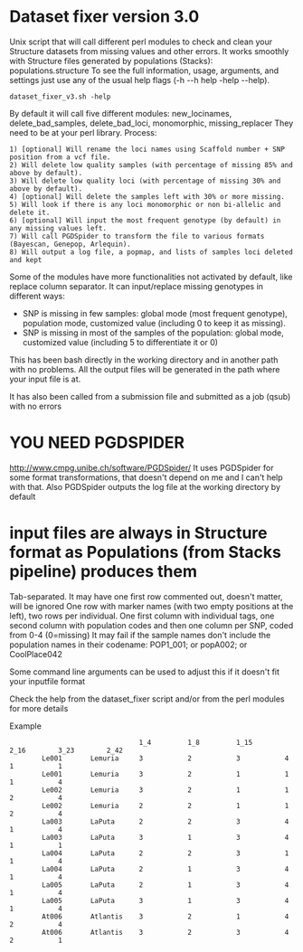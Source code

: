 # Dataset fixer version 3.0

Unix script that will call different perl modules to check and clean your Structure datasets from missing values and other errors.
It works smoothly with Structure files generated by populations (Stacks): populations.structure
To see the full information, usage, arguments, and settings just use any of the usual help flags (-h --h help -help --help).

    dataset_fixer_v3.sh -help

By default it will call five different modules: new_locinames, delete_bad_samples, delete_bad_loci, monomorphic, missing_replacer
They need to be at your perl library.
Process:

    1) [optional] Will rename the loci names using Scaffold number + SNP position from a vcf file.
    2) Will delete low quality samples (with percentage of missing 85% and above by default).
    3) Will delete low quality loci (with percentage of missing 30% and above by default).
    4) [optional] Will delete the samples left with 30% or more missing.
    5) Will look if there is any loci monomorphic or non bi-allelic and delete it.
    6) [optional] Will input the most frequent genotype (by default) in any missing values left.
    7) Will call PGDSpider to transform the file to various formats (Bayescan, Genepop, Arlequin).
    8) Will output a log file, a popmap, and lists of samples loci deleted and kept


Some of the modules have more functionalities not activated by default, like replace column separator.
It can input/replace missing genotypes in different ways:
- SNP is missing in few samples: global mode (most frequent genotype), population mode, customized value (including 0 to keep it as missing).
- SNP is missing in most of the samples of the population: global mode, customized value (including 5 to differentiate it or 0)

This has been bash directly in the working directory and in another path with no problems. All the output files will be generated in the path where your input file is at.

It has also been called from a submission file and submitted as a job (qsub) with no errors

# YOU NEED PGDSPIDER
http://www.cmpg.unibe.ch/software/PGDSpider/
It uses PGDSpider for some format transformations, that doesn't depend on me and I can't help with that.
Also PGDSpider outputs the log file at the working directory by default



# input files are always in Structure format as Populations (from Stacks pipeline) produces them
Tab-separated. It may have one first row commented out, doesn't matter, will be ignored
One row with marker names (with two empty positions at the left), two rows per individual.
One first column with individual tags, one second column with population codes and then one column per SNP, coded from 0-4 (0=missing)
It may fail if the sample names don't include the population names in their codename:
POP1_001; or popA002; or CoolPlace042

Some command line arguments can be used to adjust this if it doesn't fit your inputfile format

Check the help from the dataset_fixer script and/or from the perl modules for more details

Example

                                    1_4         1_8         1_15        2_16        3_23        2_42
            Le001       Lemuria     3           2           3           4           1           1
            Le001       Lemuria     3           2           1           1           1           4
            Le002       Lemuria     3           2           1           1           2           4
            Le002       Lemuria     2           2           1           1           2           4
            La003       LaPuta      2           2           3           4           1           4
            La003       LaPuta      3           1           3           4           1           1
            La004       LaPuta      2           2           3           1           1           4
            La004       LaPuta      2           1           3           4           1           4
            La005       LaPuta      2           1           3           4           1           4
            La005       LaPuta      3           1           3           4           1           4
            At006       Atlantis    3           2           1           4           2           4
            At006       Atlantis    3           2           3           4           2           1
